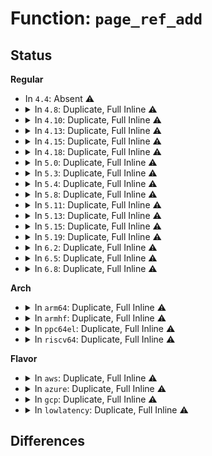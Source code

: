 # Function: <code>page_ref_add</code>

## Status
<b>Regular</b>
<ul>
<li>
In <code>4.4</code>: Absent ⚠️
</li>
<li>
<details>
<summary>In <code>4.8</code>: Duplicate, Full Inline ⚠️</summary>

**Collision:** Static Duplication

**Inline:** Full

**Transformation:** False

**Instances:**

```
In arch/x86/mm/gup.c (ffffffff81071b3f)
Location: include/linux/page_ref.h:90
Inline: True
Inline callers:
  - arch/x86/mm/gup.c:gup_huge_pud
  - arch/x86/mm/gup.c:gup_huge_pmd
```
```
In mm/page_alloc.c (ffffffff811ab450)
Location: include/linux/page_ref.h:90
Inline: True
Inline callers:
  - mm/page_alloc.c:__alloc_page_frag
```
```
In mm/shmem.c (ffffffff811c055f)
Location: include/linux/page_ref.h:90
Inline: True
Inline callers:
  - mm/shmem.c:shmem_add_to_page_cache
```
```
In mm/huge_memory.c (ffffffff81217da6)
Location: include/linux/page_ref.h:90
Inline: True
Inline callers:
  - mm/huge_memory.c:split_huge_page_to_list
  - mm/huge_memory.c:split_huge_page_to_list
  - mm/huge_memory.c:__split_huge_pmd
```
</details>
</li>
<li>
<details>
<summary>In <code>4.10</code>: Duplicate, Full Inline ⚠️</summary>

**Collision:** Static Duplication

**Inline:** Full

**Transformation:** False

**Instances:**

```
In arch/x86/mm/gup.c (ffffffff810756b9)
Location: include/linux/page_ref.h:90
Inline: True
Inline callers:
  - arch/x86/mm/gup.c:gup_huge_pud
  - arch/x86/mm/gup.c:gup_huge_pmd
```
```
In mm/page_alloc.c (ffffffff811bba27)
Location: include/linux/page_ref.h:90
Inline: True
Inline callers:
  - mm/page_alloc.c:page_frag_alloc
```
```
In mm/shmem.c (ffffffff811d0b3f)
Location: include/linux/page_ref.h:90
Inline: True
Inline callers:
  - mm/shmem.c:shmem_add_to_page_cache
```
```
In mm/huge_memory.c (ffffffff8122a367)
Location: include/linux/page_ref.h:90
Inline: True
Inline callers:
  - mm/huge_memory.c:split_huge_page_to_list
  - mm/huge_memory.c:split_huge_page_to_list
  - mm/huge_memory.c:__split_huge_pmd
```
</details>
</li>
<li>
<details>
<summary>In <code>4.13</code>: Duplicate, Full Inline ⚠️</summary>

**Collision:** Static Duplication

**Inline:** Full

**Transformation:** False

**Instances:**

```
In mm/page_alloc.c (ffffffff811c3cdb)
Location: include/linux/page_ref.h:90
Inline: True
Inline callers:
  - mm/page_alloc.c:page_frag_alloc
```
```
In mm/shmem.c (ffffffff811d90cf)
Location: include/linux/page_ref.h:90
Inline: True
Inline callers:
  - mm/shmem.c:shmem_add_to_page_cache
```
```
In mm/swap_state.c (ffffffff8120ba66)
Location: include/linux/page_ref.h:90
Inline: True
Inline callers:
  - mm/swap_state.c:__add_to_swap_cache
```
```
In mm/huge_memory.c (ffffffff81235f5a)
Location: include/linux/page_ref.h:90
Inline: True
Inline callers:
  - mm/huge_memory.c:split_huge_page_to_list
  - mm/huge_memory.c:split_huge_page_to_list
  - mm/huge_memory.c:split_huge_page_to_list
  - mm/huge_memory.c:__split_huge_pmd_locked
```
</details>
</li>
<li>
<details>
<summary>In <code>4.15</code>: Duplicate, Full Inline ⚠️</summary>

**Collision:** Static Duplication

**Inline:** Full

**Transformation:** False

**Instances:**

```
In mm/page_alloc.c (ffffffff811d8a7b)
Location: include/linux/page_ref.h:91
Inline: True
Inline callers:
  - mm/page_alloc.c:page_frag_alloc
```
```
In mm/shmem.c (ffffffff811ee3af)
Location: include/linux/page_ref.h:91
Inline: True
Inline callers:
  - mm/shmem.c:shmem_add_to_page_cache
```
```
In mm/swap_state.c (ffffffff81225065)
Location: include/linux/page_ref.h:91
Inline: True
Inline callers:
  - mm/swap_state.c:__add_to_swap_cache
```
```
In mm/huge_memory.c (ffffffff81254cb5)
Location: include/linux/page_ref.h:91
Inline: True
Inline callers:
  - mm/huge_memory.c:split_huge_page_to_list
  - mm/huge_memory.c:split_huge_page_to_list
  - mm/huge_memory.c:split_huge_page_to_list
  - mm/huge_memory.c:__split_huge_pmd
```
</details>
</li>
<li>
<details>
<summary>In <code>4.18</code>: Duplicate, Full Inline ⚠️</summary>

**Collision:** Static Duplication

**Inline:** Full

**Transformation:** False

**Instances:**

```
In mm/page_alloc.c (ffffffff811f9c0f)
Location: include/linux/page_ref.h:91
Inline: True
Inline callers:
  - mm/page_alloc.c:page_frag_alloc
```
```
In mm/shmem.c (ffffffff8120ecef)
Location: include/linux/page_ref.h:91
Inline: True
Inline callers:
  - mm/shmem.c:shmem_add_to_page_cache
```
```
In mm/swap_state.c (ffffffff81247662)
Location: include/linux/page_ref.h:91
Inline: True
Inline callers:
  - mm/swap_state.c:__add_to_swap_cache
```
```
In mm/migrate.c (ffffffff8126e819)
Location: include/linux/page_ref.h:91
Inline: True
Inline callers:
  - mm/migrate.c:migrate_page_move_mapping
```
```
In mm/huge_memory.c (ffffffff81278c4f)
Location: include/linux/page_ref.h:91
Inline: True
Inline callers:
  - mm/huge_memory.c:split_huge_page_to_list
  - mm/huge_memory.c:split_huge_page_to_list
  - mm/huge_memory.c:__split_huge_pmd
```
</details>
</li>
<li>
<details>
<summary>In <code>5.0</code>: Duplicate, Full Inline ⚠️</summary>

**Collision:** Static Duplication

**Inline:** Full

**Transformation:** False

**Instances:**

```
In mm/page_alloc.c (ffffffff8120c2aa)
Location: include/linux/page_ref.h:91
Inline: True
Inline callers:
  - mm/page_alloc.c:page_frag_alloc
```
```
In mm/shmem.c (ffffffff81221581)
Location: include/linux/page_ref.h:91
Inline: True
Inline callers:
  - mm/shmem.c:shmem_add_to_page_cache
```
```
In mm/swap_state.c (ffffffff8125bbbb)
Location: include/linux/page_ref.h:91
Inline: True
Inline callers:
  - mm/swap_state.c:add_to_swap_cache
```
```
In mm/migrate.c (ffffffff812824b9)
Location: include/linux/page_ref.h:91
Inline: True
Inline callers:
  - mm/migrate.c:migrate_page_move_mapping
```
```
In mm/huge_memory.c (ffffffff8128d315)
Location: include/linux/page_ref.h:91
Inline: True
Inline callers:
  - mm/huge_memory.c:split_huge_page_to_list
  - mm/huge_memory.c:split_huge_page_to_list
  - mm/huge_memory.c:__split_huge_pmd_locked
```
```
In mm/khugepaged.c (ffffffff8128fd87)
Location: include/linux/page_ref.h:91
Inline: True
Inline callers:
  - mm/khugepaged.c:collapse_shmem
```
</details>
</li>
<li>
<details>
<summary>In <code>5.3</code>: Duplicate, Full Inline ⚠️</summary>

**Collision:** Static Duplication

**Inline:** Full

**Transformation:** False

**Instances:**

```
In mm/shmem.c (ffffffff81230dac)
Location: include/linux/page_ref.h:91
Inline: True
Inline callers:
  - mm/shmem.c:shmem_add_to_page_cache
```
```
In mm/page_alloc.c (ffffffff81272510)
Location: include/linux/page_ref.h:91
Inline: True
Inline callers:
  - mm/page_alloc.c:page_frag_alloc
```
```
In mm/swap_state.c (ffffffff81276d77)
Location: include/linux/page_ref.h:91
Inline: True
Inline callers:
  - mm/swap_state.c:add_to_swap_cache
```
```
In mm/migrate.c (ffffffff8129e490)
Location: include/linux/page_ref.h:91
Inline: True
Inline callers:
  - mm/migrate.c:migrate_page_move_mapping
```
```
In mm/huge_memory.c (ffffffff812a2671)
Location: include/linux/page_ref.h:91
Inline: True
Inline callers:
  - mm/huge_memory.c:__split_huge_page
  - mm/huge_memory.c:__split_huge_page
  - mm/huge_memory.c:__split_huge_pmd_locked
```
```
In mm/khugepaged.c (ffffffff812aaf4a)
Location: include/linux/page_ref.h:91
Inline: True
Inline callers:
  - mm/khugepaged.c:collapse_shmem
```
</details>
</li>
<li>
<details>
<summary>In <code>5.4</code>: Duplicate, Full Inline ⚠️</summary>

**Collision:** Static Duplication

**Inline:** Full

**Transformation:** False

**Instances:**

```
In mm/shmem.c (ffffffff8123efd3)
Location: include/linux/page_ref.h:91
Inline: True
Inline callers:
  - mm/shmem.c:shmem_add_to_page_cache
```
```
In mm/page_alloc.c (ffffffff81281370)
Location: include/linux/page_ref.h:91
Inline: True
Inline callers:
  - mm/page_alloc.c:page_frag_alloc
```
```
In mm/swap_state.c (ffffffff81286858)
Location: include/linux/page_ref.h:91
Inline: True
Inline callers:
  - mm/swap_state.c:add_to_swap_cache
```
```
In mm/migrate.c (ffffffff812add3e)
Location: include/linux/page_ref.h:91
Inline: True
Inline callers:
  - mm/migrate.c:migrate_page_move_mapping
```
```
In mm/huge_memory.c (ffffffff812b3b04)
Location: include/linux/page_ref.h:91
Inline: True
Inline callers:
  - mm/huge_memory.c:__split_huge_page
  - mm/huge_memory.c:__split_huge_page
  - mm/huge_memory.c:__split_huge_pmd_locked
```
```
In mm/khugepaged.c (ffffffff812bc8d0)
Location: include/linux/page_ref.h:91
Inline: True
Inline callers:
  - mm/khugepaged.c:collapse_file
```
</details>
</li>
<li>
<details>
<summary>In <code>5.8</code>: Duplicate, Full Inline ⚠️</summary>

**Collision:** Static Duplication

**Inline:** Full

**Transformation:** False

**Instances:**

```
In mm/shmem.c (ffffffff8126c848)
Location: include/linux/page_ref.h:91
Inline: True
Inline callers:
  - mm/shmem.c:shmem_add_to_page_cache
```
```
In mm/gup.c (ffffffff8128792f)
Location: include/linux/page_ref.h:91
Inline: True
```
```
In mm/page_alloc.c (ffffffff812b3847)
Location: include/linux/page_ref.h:91
Inline: True
Inline callers:
  - mm/page_alloc.c:page_frag_alloc
```
```
In mm/swap_state.c (ffffffff812b8e01)
Location: include/linux/page_ref.h:91
Inline: True
Inline callers:
  - mm/swap_state.c:add_to_swap_cache
```
```
In mm/migrate.c (ffffffff812e4871)
Location: include/linux/page_ref.h:91
Inline: True
Inline callers:
  - mm/migrate.c:migrate_page_move_mapping
```
```
In mm/huge_memory.c (ffffffff812e941d)
Location: include/linux/page_ref.h:91
Inline: True
Inline callers:
  - mm/huge_memory.c:__split_huge_page
  - mm/huge_memory.c:__split_huge_page
  - mm/huge_memory.c:__split_huge_pmd_locked
```
```
In mm/khugepaged.c (ffffffff812f1dfc)
Location: include/linux/page_ref.h:91
Inline: True
Inline callers:
  - mm/khugepaged.c:collapse_file
```
</details>
</li>
<li>
<details>
<summary>In <code>5.11</code>: Duplicate, Full Inline ⚠️</summary>

**Collision:** Static Duplication

**Inline:** Full

**Transformation:** False

**Instances:**

```
In mm/shmem.c (ffffffff8127728f)
Location: include/linux/page_ref.h:91
Inline: True
Inline callers:
  - mm/shmem.c:shmem_add_to_page_cache
```
```
In mm/gup.c (ffffffff8129176f)
Location: include/linux/page_ref.h:91
Inline: True
```
```
In mm/page_alloc.c (ffffffff812bf321)
Location: include/linux/page_ref.h:91
Inline: True
Inline callers:
  - mm/page_alloc.c:page_frag_alloc
```
```
In mm/swap_state.c (ffffffff812c4573)
Location: include/linux/page_ref.h:91
Inline: True
Inline callers:
  - mm/swap_state.c:add_to_swap_cache
```
```
In mm/migrate.c (ffffffff812ef264)
Location: include/linux/page_ref.h:91
Inline: True
Inline callers:
  - mm/migrate.c:migrate_page_move_mapping
```
```
In mm/huge_memory.c (ffffffff812f48cb)
Location: include/linux/page_ref.h:91
Inline: True
Inline callers:
  - mm/huge_memory.c:__split_huge_page
  - mm/huge_memory.c:__split_huge_page
  - mm/huge_memory.c:__split_huge_pmd_locked
```
```
In mm/khugepaged.c (ffffffff812fe37d)
Location: include/linux/page_ref.h:91
Inline: True
Inline callers:
  - mm/khugepaged.c:collapse_file
```
</details>
</li>
<li>
<details>
<summary>In <code>5.13</code>: Duplicate, Full Inline ⚠️</summary>

**Collision:** Static Duplication

**Inline:** Full

**Transformation:** False

**Instances:**

```
In mm/shmem.c (ffffffff8127c2f7)
Location: include/linux/page_ref.h:91
Inline: True
Inline callers:
  - mm/shmem.c:shmem_add_to_page_cache
```
```
In mm/gup.c (ffffffff812975ec)
Location: include/linux/page_ref.h:91
Inline: True
```
```
In mm/page_alloc.c (ffffffff812c43c5)
Location: include/linux/page_ref.h:91
Inline: True
Inline callers:
  - mm/page_alloc.c:page_frag_alloc_align
```
```
In mm/swap_state.c (ffffffff812cb1f8)
Location: include/linux/page_ref.h:91
Inline: True
Inline callers:
  - mm/swap_state.c:add_to_swap_cache
```
```
In mm/migrate.c (ffffffff812f5ed4)
Location: include/linux/page_ref.h:91
Inline: True
Inline callers:
  - mm/migrate.c:migrate_page_move_mapping
```
```
In mm/huge_memory.c (ffffffff812fae4f)
Location: include/linux/page_ref.h:91
Inline: True
Inline callers:
  - mm/huge_memory.c:__split_huge_page
  - mm/huge_memory.c:__split_huge_page
  - mm/huge_memory.c:__split_huge_pmd_locked
```
```
In mm/khugepaged.c (ffffffff81305037)
Location: include/linux/page_ref.h:91
Inline: True
Inline callers:
  - mm/khugepaged.c:collapse_file
```
</details>
</li>
<li>
<details>
<summary>In <code>5.15</code>: Duplicate, Full Inline ⚠️</summary>

**Collision:** Static Duplication

**Inline:** Full

**Transformation:** False

**Instances:**

```
In mm/shmem.c (ffffffff812ba4a8)
Location: include/linux/page_ref.h:91
Inline: True
Inline callers:
  - mm/shmem.c:shmem_add_to_page_cache
```
```
In mm/gup.c (ffffffff812d7fa0)
Location: include/linux/page_ref.h:91
Inline: True
```
```
In mm/page_alloc.c (ffffffff81308281)
Location: include/linux/page_ref.h:91
Inline: True
Inline callers:
  - mm/page_alloc.c:page_frag_alloc_align
```
```
In mm/swap_state.c (ffffffff813101f3)
Location: include/linux/page_ref.h:91
Inline: True
Inline callers:
  - mm/swap_state.c:add_to_swap_cache
```
```
In mm/migrate.c (ffffffff813404b4)
Location: include/linux/page_ref.h:91
Inline: True
Inline callers:
  - mm/migrate.c:migrate_page_move_mapping
```
```
In mm/huge_memory.c (ffffffff81344c86)
Location: include/linux/page_ref.h:91
Inline: True
Inline callers:
  - mm/huge_memory.c:__split_huge_page
  - mm/huge_memory.c:__split_huge_page
  - mm/huge_memory.c:__split_huge_pmd_locked
```
```
In mm/khugepaged.c (ffffffff8134edc7)
Location: include/linux/page_ref.h:91
Inline: True
Inline callers:
  - mm/khugepaged.c:collapse_file
```
</details>
</li>
<li>
<details>
<summary>In <code>5.19</code>: Duplicate, Full Inline ⚠️</summary>

**Collision:** Static Duplication

**Inline:** Full

**Transformation:** False

**Instances:**

```
In mm/filemap.c (ffffffff812f239f)
Location: include/linux/page_ref.h:118
Inline: True
Inline callers:
  - mm/filemap.c:__filemap_add_folio
```
```
In mm/shmem.c (ffffffff81317a5a)
Location: include/linux/page_ref.h:118
Inline: True
Inline callers:
  - mm/shmem.c:shmem_add_to_page_cache
```
```
In mm/gup.c (ffffffff81338482)
Location: include/linux/page_ref.h:118
Inline: True
Inline callers:
  - mm/gup.c:try_grab_page
  - mm/gup.c:try_grab_page
  - mm/gup.c:try_grab_folio
```
```
In mm/page_alloc.c (ffffffff81370586)
Location: include/linux/page_ref.h:118
Inline: True
Inline callers:
  - mm/page_alloc.c:page_frag_alloc_align
```
```
In mm/swap_state.c (ffffffff8137ac81)
Location: include/linux/page_ref.h:118
Inline: True
Inline callers:
  - mm/swap_state.c:add_to_swap_cache
```
```
In mm/migrate.c (ffffffff813b1f7b)
Location: include/linux/page_ref.h:118
Inline: True
Inline callers:
  - mm/migrate.c:folio_migrate_mapping
```
```
In mm/huge_memory.c (ffffffff813baba1)
Location: include/linux/page_ref.h:118
Inline: True
Inline callers:
  - mm/huge_memory.c:__split_huge_page
  - mm/huge_memory.c:__split_huge_page
  - mm/huge_memory.c:__split_huge_pmd_locked
```
```
In mm/khugepaged.c (ffffffff813c599e)
Location: include/linux/page_ref.h:118
Inline: True
Inline callers:
  - mm/khugepaged.c:collapse_file
```
</details>
</li>
<li>
<details>
<summary>In <code>6.2</code>: Duplicate, Full Inline ⚠️</summary>

**Collision:** Static Duplication

**Inline:** Full

**Transformation:** False

**Instances:**

```
In mm/filemap.c (ffffffff8135a9af)
Location: include/linux/page_ref.h:118
Inline: True
Inline callers:
  - mm/filemap.c:__filemap_add_folio
```
```
In mm/shmem.c (ffffffff8138aeec)
Location: include/linux/page_ref.h:118
Inline: True
Inline callers:
  - mm/shmem.c:shmem_add_to_page_cache
```
```
In mm/gup.c (ffffffff813afc8a)
Location: include/linux/page_ref.h:118
Inline: True
Inline callers:
  - mm/gup.c:try_grab_page
  - mm/gup.c:try_grab_page
  - mm/gup.c:try_grab_folio
```
```
In mm/page_alloc.c (ffffffff813ed518)
Location: include/linux/page_ref.h:118
Inline: True
Inline callers:
  - mm/page_alloc.c:page_frag_alloc_align
```
```
In mm/swap_state.c (ffffffff813f87bc)
Location: include/linux/page_ref.h:118
Inline: True
Inline callers:
  - mm/swap_state.c:add_to_swap_cache
```
```
In mm/migrate.c (ffffffff81431aad)
Location: include/linux/page_ref.h:118
Inline: True
Inline callers:
  - mm/migrate.c:folio_migrate_mapping
```
```
In mm/huge_memory.c (ffffffff8143d048)
Location: include/linux/page_ref.h:118
Inline: True
Inline callers:
  - mm/huge_memory.c:__split_huge_page
  - mm/huge_memory.c:__split_huge_page
  - mm/huge_memory.c:__split_huge_pmd_locked
```
```
In mm/khugepaged.c (ffffffff8144a3de)
Location: include/linux/page_ref.h:118
Inline: True
Inline callers:
  - mm/khugepaged.c:collapse_file
```
```
In net/core/skbuff.c (ffffffff81da45d6)
Location: include/linux/page_ref.h:118
Inline: True
Inline callers:
  - net/core/skbuff.c:__napi_alloc_skb
```
</details>
</li>
<li>
<details>
<summary>In <code>6.5</code>: Duplicate, Full Inline ⚠️</summary>

**Collision:** Static Duplication

**Inline:** Full

**Transformation:** False

**Instances:**

```
In mm/filemap.c (ffffffff8138c3de)
Location: include/linux/page_ref.h:118
Inline: True
Inline callers:
  - mm/filemap.c:__filemap_add_folio
```
```
In mm/shmem.c (ffffffff813bd51a)
Location: include/linux/page_ref.h:118
Inline: True
Inline callers:
  - mm/shmem.c:shmem_add_to_page_cache
```
```
In mm/gup.c (ffffffff813e7e2d)
Location: include/linux/page_ref.h:118
Inline: True
Inline callers:
  - mm/gup.c:folio_add_pin
  - mm/gup.c:try_grab_page
  - mm/gup.c:try_grab_page
  - mm/gup.c:try_grab_folio
```
```
In mm/page_alloc.c (ffffffff814224b4)
Location: include/linux/page_ref.h:118
Inline: True
Inline callers:
  - mm/page_alloc.c:page_frag_alloc_align
```
```
In mm/swap_state.c (ffffffff8142b57e)
Location: include/linux/page_ref.h:118
Inline: True
Inline callers:
  - mm/swap_state.c:add_to_swap_cache
```
```
In mm/migrate.c (ffffffff814676cf)
Location: include/linux/page_ref.h:118
Inline: True
Inline callers:
  - mm/migrate.c:folio_migrate_mapping
```
```
In mm/huge_memory.c (ffffffff81472525)
Location: include/linux/page_ref.h:118
Inline: True
Inline callers:
  - mm/huge_memory.c:__split_huge_page
  - mm/huge_memory.c:__split_huge_page
  - mm/huge_memory.c:__split_huge_pmd_locked
```
```
In mm/khugepaged.c (ffffffff81480369)
Location: include/linux/page_ref.h:118
Inline: True
Inline callers:
  - mm/khugepaged.c:collapse_file
```
```
In net/core/skbuff.c (ffffffff81e13227)
Location: include/linux/page_ref.h:118
Inline: True
Inline callers:
  - net/core/skbuff.c:__napi_alloc_skb
```
</details>
</li>
<li>
<details>
<summary>In <code>6.8</code>: Duplicate, Full Inline ⚠️</summary>

**Collision:** Static Duplication

**Inline:** Full

**Transformation:** False

**Instances:**

```
In mm/filemap.c (ffffffff813b9747)
Location: include/linux/page_ref.h:118
Inline: True
Inline callers:
  - mm/filemap.c:filemap_map_pages
  - mm/filemap.c:filemap_map_pages
  - mm/filemap.c:__filemap_add_folio
```
```
In mm/shmem.c (ffffffff813e866e)
Location: include/linux/page_ref.h:118
Inline: True
Inline callers:
  - mm/shmem.c:shmem_add_to_page_cache
```
```
In mm/gup.c (ffffffff81412a9a)
Location: include/linux/page_ref.h:118
Inline: True
Inline callers:
  - mm/gup.c:folio_add_pin
  - mm/gup.c:try_grab_page
  - mm/gup.c:try_grab_page
  - mm/gup.c:try_grab_folio
```
```
In mm/memory.c (ffffffff8141fd65)
Location: include/linux/page_ref.h:118
Inline: True
Inline callers:
  - mm/memory.c:do_anonymous_page
```
```
In mm/page_alloc.c (ffffffff8144f1f9)
Location: include/linux/page_ref.h:118
Inline: True
Inline callers:
  - mm/page_alloc.c:page_frag_alloc_align
```
```
In mm/swap_state.c (ffffffff81464d68)
Location: include/linux/page_ref.h:118
Inline: True
Inline callers:
  - mm/swap_state.c:add_to_swap_cache
```
```
In mm/migrate.c (ffffffff8149895d)
Location: include/linux/page_ref.h:118
Inline: True
Inline callers:
  - mm/migrate.c:migrate_huge_page_move_mapping
  - mm/migrate.c:folio_migrate_mapping
```
```
In mm/huge_memory.c (ffffffff814a28b7)
Location: include/linux/page_ref.h:118
Inline: True
Inline callers:
  - mm/huge_memory.c:__split_huge_page
  - mm/huge_memory.c:__split_huge_page
  - mm/huge_memory.c:__split_huge_pmd_locked
```
```
In mm/khugepaged.c (ffffffff814ae459)
Location: include/linux/page_ref.h:118
Inline: True
Inline callers:
  - mm/khugepaged.c:collapse_file
```
```
In net/core/skbuff.c (ffffffff81ed03e7)
Location: include/linux/page_ref.h:118
Inline: True
Inline callers:
  - net/core/skbuff.c:__napi_alloc_skb
```
</details>
</li>
</ul>
<b>Arch</b>
<ul>
<li>
<details>
<summary>In <code>arm64</code>: Duplicate, Full Inline ⚠️</summary>

**Collision:** Static Duplication

**Inline:** Full

**Transformation:** False

**Instances:**

```
In mm/shmem.c (ffff8000102d1638)
Location: include/linux/page_ref.h:91
Inline: True
Inline callers:
  - mm/shmem.c:shmem_add_to_page_cache
```
```
In mm/page_alloc.c (ffff800010319034)
Location: include/linux/page_ref.h:91
Inline: True
Inline callers:
  - mm/page_alloc.c:page_frag_alloc
```
```
In mm/swap_state.c (ffff800010320ffc)
Location: include/linux/page_ref.h:91
Inline: True
Inline callers:
  - mm/swap_state.c:add_to_swap_cache
```
```
In mm/migrate.c (ffff80001034fc30)
Location: include/linux/page_ref.h:91
Inline: True
Inline callers:
  - mm/migrate.c:migrate_page_move_mapping
```
```
In mm/huge_memory.c (ffff800010354a48)
Location: include/linux/page_ref.h:91
Inline: True
Inline callers:
  - mm/huge_memory.c:__split_huge_page
  - mm/huge_memory.c:__split_huge_page
  - mm/huge_memory.c:__split_huge_pmd_locked
```
```
In mm/khugepaged.c (ffff80001035db14)
Location: include/linux/page_ref.h:91
Inline: True
Inline callers:
  - mm/khugepaged.c:collapse_file
```
</details>
</li>
<li>
<details>
<summary>In <code>armhf</code>: Duplicate, Full Inline ⚠️</summary>

**Collision:** Static Duplication

**Inline:** Full

**Transformation:** False

**Instances:**

```
In mm/shmem.c (c04f8a34)
Location: include/linux/page_ref.h:91
Inline: True
Inline callers:
  - mm/shmem.c:shmem_add_to_page_cache
```
```
In mm/page_alloc.c (c0533af4)
Location: include/linux/page_ref.h:91
Inline: True
Inline callers:
  - mm/page_alloc.c:page_frag_alloc
```
```
In mm/swap_state.c (c0539938)
Location: include/linux/page_ref.h:91
Inline: True
Inline callers:
  - mm/swap_state.c:add_to_swap_cache
```
```
In mm/migrate.c (c0550f4c)
Location: include/linux/page_ref.h:91
Inline: True
Inline callers:
  - mm/migrate.c:migrate_page_move_mapping
```
</details>
</li>
<li>
<details>
<summary>In <code>ppc64el</code>: Duplicate, Full Inline ⚠️</summary>

**Collision:** Static Duplication

**Inline:** Full

**Transformation:** False

**Instances:**

```
In mm/shmem.c (c00000000038f0a8)
Location: include/linux/page_ref.h:91
Inline: True
Inline callers:
  - mm/shmem.c:shmem_add_to_page_cache
```
```
In mm/page_alloc.c (c0000000003eba68)
Location: include/linux/page_ref.h:91
Inline: True
Inline callers:
  - mm/page_alloc.c:page_frag_alloc
```
```
In mm/swap_state.c (c0000000003f64bc)
Location: include/linux/page_ref.h:91
Inline: True
Inline callers:
  - mm/swap_state.c:add_to_swap_cache
```
```
In mm/migrate.c (c00000000043315c)
Location: include/linux/page_ref.h:91
Inline: True
Inline callers:
  - mm/migrate.c:migrate_page_move_mapping
```
```
In mm/huge_memory.c (c00000000043bad0)
Location: include/linux/page_ref.h:91
Inline: True
Inline callers:
  - mm/huge_memory.c:__split_huge_page
  - mm/huge_memory.c:__split_huge_page
  - mm/huge_memory.c:__split_huge_pmd_locked
```
```
In mm/khugepaged.c (c00000000044912c)
Location: include/linux/page_ref.h:91
Inline: True
Inline callers:
  - mm/khugepaged.c:collapse_file
```
</details>
</li>
<li>
<details>
<summary>In <code>riscv64</code>: Duplicate, Full Inline ⚠️</summary>

**Collision:** Static Duplication

**Inline:** Full

**Transformation:** False

**Instances:**

```
In mm/shmem.c (ffffffe0001edb16)
Location: include/linux/page_ref.h:91
Inline: True
Inline callers:
  - mm/shmem.c:shmem_add_to_page_cache
```
```
In mm/page_alloc.c (ffffffe00021ee64)
Location: include/linux/page_ref.h:91
Inline: True
Inline callers:
  - mm/page_alloc.c:page_frag_alloc
```
```
In mm/swap_state.c (ffffffe0002224aa)
Location: include/linux/page_ref.h:91
Inline: True
Inline callers:
  - mm/swap_state.c:add_to_swap_cache
```
```
In mm/migrate.c (ffffffe00023ea46)
Location: include/linux/page_ref.h:91
Inline: True
Inline callers:
  - mm/migrate.c:migrate_page_move_mapping
```
</details>
</li>
</ul>
<b>Flavor</b>
<ul>
<li>
<details>
<summary>In <code>aws</code>: Duplicate, Full Inline ⚠️</summary>

**Collision:** Static Duplication

**Inline:** Full

**Transformation:** False

**Instances:**

```
In mm/shmem.c (ffffffff81237623)
Location: include/linux/page_ref.h:91
Inline: True
Inline callers:
  - mm/shmem.c:shmem_add_to_page_cache
```
```
In mm/page_alloc.c (ffffffff812799c0)
Location: include/linux/page_ref.h:91
Inline: True
Inline callers:
  - mm/page_alloc.c:page_frag_alloc
```
```
In mm/swap_state.c (ffffffff8127eea8)
Location: include/linux/page_ref.h:91
Inline: True
Inline callers:
  - mm/swap_state.c:add_to_swap_cache
```
```
In mm/migrate.c (ffffffff812a631e)
Location: include/linux/page_ref.h:91
Inline: True
Inline callers:
  - mm/migrate.c:migrate_page_move_mapping
```
```
In mm/huge_memory.c (ffffffff812ac0e4)
Location: include/linux/page_ref.h:91
Inline: True
Inline callers:
  - mm/huge_memory.c:__split_huge_page
  - mm/huge_memory.c:__split_huge_page
  - mm/huge_memory.c:__split_huge_pmd_locked
```
```
In mm/khugepaged.c (ffffffff812b4eb0)
Location: include/linux/page_ref.h:91
Inline: True
Inline callers:
  - mm/khugepaged.c:collapse_file
```
</details>
</li>
<li>
<details>
<summary>In <code>azure</code>: Duplicate, Full Inline ⚠️</summary>

**Collision:** Static Duplication

**Inline:** Full

**Transformation:** False

**Instances:**

```
In mm/shmem.c (ffffffff8122a4b3)
Location: include/linux/page_ref.h:91
Inline: True
Inline callers:
  - mm/shmem.c:shmem_add_to_page_cache
```
```
In mm/page_alloc.c (ffffffff8126b8b0)
Location: include/linux/page_ref.h:91
Inline: True
Inline callers:
  - mm/page_alloc.c:page_frag_alloc
```
```
In mm/swap_state.c (ffffffff81270cd8)
Location: include/linux/page_ref.h:91
Inline: True
Inline callers:
  - mm/swap_state.c:add_to_swap_cache
```
```
In mm/migrate.c (ffffffff81297dce)
Location: include/linux/page_ref.h:91
Inline: True
Inline callers:
  - mm/migrate.c:migrate_page_move_mapping
```
```
In mm/huge_memory.c (ffffffff8129dc54)
Location: include/linux/page_ref.h:91
Inline: True
Inline callers:
  - mm/huge_memory.c:__split_huge_page
  - mm/huge_memory.c:__split_huge_page
  - mm/huge_memory.c:__split_huge_pmd_locked
```
```
In mm/khugepaged.c (ffffffff812a5ef3)
Location: include/linux/page_ref.h:91
Inline: True
Inline callers:
  - mm/khugepaged.c:collapse_file
```
</details>
</li>
<li>
<details>
<summary>In <code>gcp</code>: Duplicate, Full Inline ⚠️</summary>

**Collision:** Static Duplication

**Inline:** Full

**Transformation:** False

**Instances:**

```
In mm/shmem.c (ffffffff812353c3)
Location: include/linux/page_ref.h:91
Inline: True
Inline callers:
  - mm/shmem.c:shmem_add_to_page_cache
```
```
In mm/page_alloc.c (ffffffff81277760)
Location: include/linux/page_ref.h:91
Inline: True
Inline callers:
  - mm/page_alloc.c:page_frag_alloc
```
```
In mm/swap_state.c (ffffffff8127cc48)
Location: include/linux/page_ref.h:91
Inline: True
Inline callers:
  - mm/swap_state.c:add_to_swap_cache
```
```
In mm/migrate.c (ffffffff812a412e)
Location: include/linux/page_ref.h:91
Inline: True
Inline callers:
  - mm/migrate.c:migrate_page_move_mapping
```
```
In mm/huge_memory.c (ffffffff812a9ef4)
Location: include/linux/page_ref.h:91
Inline: True
Inline callers:
  - mm/huge_memory.c:__split_huge_page
  - mm/huge_memory.c:__split_huge_page
  - mm/huge_memory.c:__split_huge_pmd_locked
```
```
In mm/khugepaged.c (ffffffff812b2cc0)
Location: include/linux/page_ref.h:91
Inline: True
Inline callers:
  - mm/khugepaged.c:collapse_file
```
</details>
</li>
<li>
<details>
<summary>In <code>lowlatency</code>: Duplicate, Full Inline ⚠️</summary>

**Collision:** Static Duplication

**Inline:** Full

**Transformation:** False

**Instances:**

```
In mm/shmem.c (ffffffff812454d3)
Location: include/linux/page_ref.h:91
Inline: True
Inline callers:
  - mm/shmem.c:shmem_add_to_page_cache
```
```
In mm/page_alloc.c (ffffffff81287350)
Location: include/linux/page_ref.h:91
Inline: True
Inline callers:
  - mm/page_alloc.c:page_frag_alloc
```
```
In mm/swap_state.c (ffffffff8128c818)
Location: include/linux/page_ref.h:91
Inline: True
Inline callers:
  - mm/swap_state.c:add_to_swap_cache
```
```
In mm/migrate.c (ffffffff812b389e)
Location: include/linux/page_ref.h:91
Inline: True
Inline callers:
  - mm/migrate.c:migrate_page_move_mapping
```
```
In mm/huge_memory.c (ffffffff812ba174)
Location: include/linux/page_ref.h:91
Inline: True
Inline callers:
  - mm/huge_memory.c:__split_huge_page
  - mm/huge_memory.c:__split_huge_page
  - mm/huge_memory.c:__split_huge_pmd_locked
```
```
In mm/khugepaged.c (ffffffff812c30fd)
Location: include/linux/page_ref.h:91
Inline: True
Inline callers:
  - mm/khugepaged.c:collapse_file
```
</details>
</li>
</ul>

## Differences
